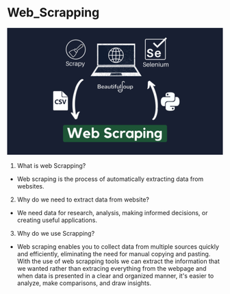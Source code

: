 # Web_Scrapping
![Web Scrapping](https://github.com/JOCRZ/Web_Scrapping/blob/main/web_scrapping.png?raw=true)

 1. What is web Scrapping?
 - Web scraping is the process of automatically extracting data from websites.
 2. Why do we need to extract data from website?
  - We need data for research, analysis, making informed decisions, or creating useful applications. 
3. Why do we use Scrapping?
 - Web scraping enables you to collect data from multiple sources quickly and efficiently, eliminating the need for manual copying and pasting. With the use of web scrapping tools we can extract the information that we wanted rather than extracing everything from the webpage and when data is presented in a clear and organized manner, it's easier to analyze, make comparisons, and draw insights. 


